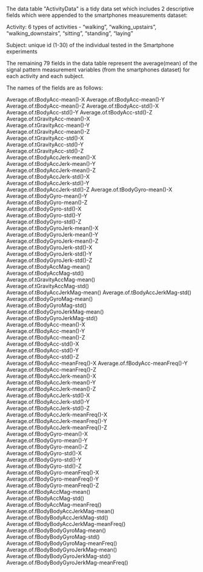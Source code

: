 The data table "ActivityData" is a tidy data set which includes 2 descriptive fields which were appended to the smartphones measurements dataset:

Activity:  6 types of activities - “walking”, “walking_upstairs”, “walking_downstairs”, “sitting”, “standing”, 	“laying”

Subject:  unique id (1-30) of the individual tested in the Smartphone experiments


The remaining 79 fields in the data table represent the average(mean) of the signal pattern measurement variables (from the smartphones dataset) for each activity and each subject.

The names of the fields are as follows:

Average.of.tBodyAcc-mean()-X
Average.of.tBodyAcc-mean()-Y              
Average.of.tBodyAcc-mean()-Z
Average.of.tBodyAcc-std()-X               
Average.of.tBodyAcc-std()-Y
Average.of.tBodyAcc-std()-Z               
Average.of.tGravityAcc-mean()-X            
Average.of.tGravityAcc-mean()-Y           
Average.of.tGravityAcc-mean()-Z            
Average.of.tGravityAcc-std()-X           
Average.of.tGravityAcc-std()-Y             
Average.of.tGravityAcc-std()-Z            
Average.of.tBodyAccJerk-mean()-X          
Average.of.tBodyAccJerk-mean()-Y          
Average.of.tBodyAccJerk-mean()-Z           
Average.of.tBodyAccJerk-std()-X         
Average.of.tBodyAccJerk-std()-Y            
Average.of.tBodyAccJerk-std()-Z
Average.of.tBodyGyro-mean()-X              
Average.of.tBodyGyro-mean()-Y             
Average.of.tBodyGyro-mean()-Z              
Average.of.tBodyGyro-std()-X              
Average.of.tBodyGyro-std()-Y               
Average.of.tBodyGyro-std()-Z              
Average.of.tBodyGyroJerk-mean()-X         
Average.of.tBodyGyroJerk-mean()-Y         
Average.of.tBodyGyroJerk-mean()-Z          
Average.of.tBodyGyroJerk-std()-X          
Average.of.tBodyGyroJerk-std()-Y           
Average.of.tBodyGyroJerk-std()-Z          
Average.of.tBodyAccMag-mean()              
Average.of.tBodyAccMag-std()           
Average.of.tGravityAccMag-mean()           
Average.of.tGravityAccMag-std()           
Average.of.tBodyAccJerkMag-mean()
Average.of.tBodyAccJerkMag-std()          
Average.of.tBodyGyroMag-mean()             
Average.of.tBodyGyroMag-std()          
Average.of.tBodyGyroJerkMag-mean()         
Average.of.tBodyGyroJerkMag-std()         
Average.of.fBodyAcc-mean()-X               
Average.of.fBodyAcc-mean()-Y              
Average.of.fBodyAcc-mean()-Z               
Average.of.fBodyAcc-std()-X             
Average.of.fBodyAcc-std()-Y                
Average.of.fBodyAcc-std()-Z            
Average.of.fBodyAcc-meanFreq()-X
Average.of.fBodyAcc-meanFreq()-Y
Average.of.fBodyAcc-meanFreq()-Z           
Average.of.fBodyAccJerk-mean()-X          
Average.of.fBodyAccJerk-mean()-Y           
Average.of.fBodyAccJerk-mean()-Z          
Average.of.fBodyAccJerk-std()-X            
Average.of.fBodyAccJerk-std()-Y           
Average.of.fBodyAccJerk-std()-Z            
Average.of.fBodyAccJerk-meanFreq()-X      
Average.of.fBodyAccJerk-meanFreq()-Y       
Average.of.fBodyAccJerk-meanFreq()-Z      
Average.of.fBodyGyro-mean()-X             
Average.of.fBodyGyro-mean()-Y             
Average.of.fBodyGyro-mean()-Z              
Average.of.fBodyGyro-std()-X              
Average.of.fBodyGyro-std()-Y               
Average.of.fBodyGyro-std()-Z              
Average.of.fBodyGyro-meanFreq()-X          
Average.of.fBodyGyro-meanFreq()-Y         
Average.of.fBodyGyro-meanFreq()-Z          
Average.of.fBodyAccMag-mean()             
Average.of.fBodyAccMag-std()               
Average.of.fBodyAccMag-meanFreq()         
Average.of.fBodyBodyAccJerkMag-mean()      
Average.of.fBodyBodyAccJerkMag-std()      
Average.of.fBodyBodyAccJerkMag-meanFreq()  
Average.of.fBodyBodyGyroMag-mean()        
Average.of.fBodyBodyGyroMag-std()          
Average.of.fBodyBodyGyroMag-meanFreq()    
Average.of.fBodyBodyGyroJerkMag-mean()     
Average.of.fBodyBodyGyroJerkMag-std()     
Average.of.fBodyBodyGyroJerkMag-meanFreq()
